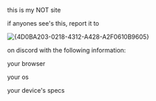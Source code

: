 this is my NOT site

if anyones see's this, report it to 

![{4D0BA203-0218-4312-A428-A2F0610B9605}](https://github.com/user-attachments/assets/ab3a1c75-cece-484d-be27-e26c922a2b1b)

on discord with the following information:

your browser

your os

your device's specs
